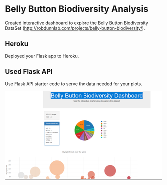 # Belly Button Biodiversity Analysis


Created interactive dashboard to explore the Belly Button Biodiversity DataSet (http://robdunnlab.com/projects/belly-button-biodiversity/).

##  Heroku

Deployed your Flask app to Heroku.



## Used Flask API

Use Flask API starter code to serve the data needed for your plots.

![Image](https://github.com/prakashricha/BellyButton-Analysis/blob/master/Dashboard.PNG)

